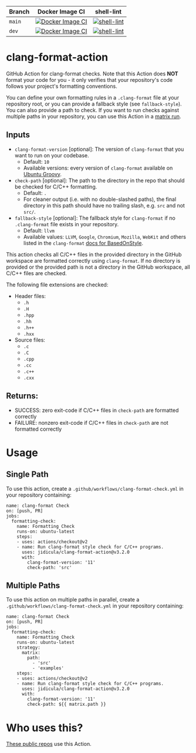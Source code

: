 | Branch | Docker Image CI | shell-lint |
|--------|-----------------|------------|
| `main`   | [![Docker Image CI](https://github.com/jidicula/clang-format-action/workflows/Docker%20Image%20CI/badge.svg?branch=main)](https://github.com/jidicula/clang-format-action/actions?query=workflow%3A%22Docker+Image+CI%22+branch%3Amain) | [![shell-lint](https://github.com/jidicula/clang-format-action/workflows/shell-lint/badge.svg?branch=main)](https://github.com/jidicula/clang-format-action/actions?query=workflow%3Ashell-lint+branch%3Amain) |
| `dev`    | [![Docker Image CI](https://github.com/jidicula/clang-format-action/workflows/Docker%20Image%20CI/badge.svg?branch=dev)](https://github.com/jidicula/clang-format-action/actions?query=workflow%3A%22Docker+Image+CI%22+branch%3Adev) | [![shell-lint](https://github.com/jidicula/clang-format-action/workflows/shell-lint/badge.svg?branch=dev)](https://github.com/jidicula/clang-format-action/actions?query=workflow%3Ashell-lint+branch%3Adev) |

# clang-format-action
GitHub Action for clang-format checks. Note that this Action does **NOT** format your code for you - it only verifies that your repository's code follows your project's formatting conventions.

You can define your own formatting rules in a `.clang-format` file at your repository root, or you can provide a fallback style (see `fallback-style`). You can also provide a path to check. If you want to run checks against multiple paths in your repository, you can use this Action in a [matrix run](#multiple-paths).

## Inputs
* `clang-format-version` [optional]: The version of `clang-format` that you want to run on your codebase.
  * Default: `10`
  * Available versions: every version of `clang-format` available on [Ubuntu Groovy](https://packages.ubuntu.com/search?suite=groovy&searchon=names&keywords=clang-format).
* `check-path` [optional]: The path to the directory in the repo that should be checked for C/C++ formatting.
  * Default: `.`
  * For cleaner output (i.e. with no double-slashed paths), the final directory in this path should have no trailing slash, e.g. `src` and not `src/`.
* `fallback-style` [optional]: The fallback style for `clang-format` if no `.clang-format` file exists in your repository.
  * Default: `llvm`
  * Available values: `LLVM`, `Google`, `Chromium`, `Mozilla`, `WebKit` and others listed in the `clang-format` [docs for BasedOnStyle](https://clang.llvm.org/docs/ClangFormatStyleOptions.html#configurable-format-style-options).

This action checks all C/C++ files in the provided directory in the GitHub workspace are formatted correctly using `clang-format`. If no directory is provided or the provided path is not a directory in the GitHub workspace, all C/C++ files are checked.

The following file extensions are checked:
* Header files:
  * `.h`
  * `.H`
  * `.hpp`
  * `.hh`
  * `.h++`
  * `.hxx `
* Source files:
  * `.c`
  * `.C`
  * `.cpp`
  * `.cc`
  * `.c++`
  * `.cxx`

## Returns:

* SUCCESS: zero exit-code if C/C++ files in `check-path` are formatted correctly
* FAILURE: nonzero exit-code if C/C++ files in `check-path` are not formatted correctly

# Usage

## Single Path

To use this action, create a `.github/workflows/clang-format-check.yml` in your repository containing:

```
name: clang-format Check
on: [push, PR]
jobs:
  formatting-check:
    name: Formatting Check
    runs-on: ubuntu-latest
    steps:
    - uses: actions/checkout@v2
    - name: Run clang-format style check for C/C++ programs.
      uses: jidicula/clang-format-action@v3.2.0
      with:
        clang-format-version: '11'
        check-path: 'src'
```

## Multiple Paths
To use this action on multiple paths in parallel, create a `.github/workflows/clang-format-check.yml` in your repository containing:

```
name: clang-format Check
on: [push, PR]
jobs:
  formatting-check:
    name: Formatting Check
    runs-on: ubuntu-latest
    strategy:
      matrix:
        path:
          - 'src'
          - 'examples'
    steps:
    - uses: actions/checkout@v2
    - name: Run clang-format style check for C/C++ programs.
      uses: jidicula/clang-format-action@v3.2.0
      with:
        clang-format-version: '11'
        check-path: ${{ matrix.path }}
```

# Who uses this?

[These public repos](https://github.com/search?q=uses%3A+jidicula%2Fclang-format-action+-user%3Ajidicula&type=Code) use this Action.
